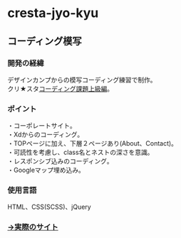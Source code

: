 # cresta-jyo-kyu
## コーディング模写

### 開発の経緯
デザインカンプからの模写コーディング練習で制作｡<br>
クリ★スタ[コーディング課題上級編](https://crestadesign.org/cording-third)｡

### ポイント
・コーポレートサイト｡<br>
・Xdからのコーディング｡<br>
・TOPページに加え、下層２ページあり(About、Contact)｡<br>
・可読性を考慮し、class名とネストの深さを意識｡<br>
・レスポンシブ込みのコーディング｡<br>
・Googleマップ埋め込み｡<br>

### 使用言語
HTML、CSS(SCSS)、jQuery

### [→実際のサイト](https://cresta-jyo-kyu.tosshii-portfolio.com)
